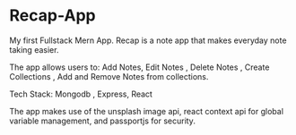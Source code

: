 # Recap-App
My first Fullstack Mern App. Recap is a note app that makes everyday note taking easier.

The app allows users to: Add Notes, Edit Notes , Delete Notes , Create Collections , Add and Remove Notes from collections.

 Tech Stack: Mongodb , Express, React

 The app makes use of the unsplash image api, react context api for global variable management, and passportjs for security.
 

